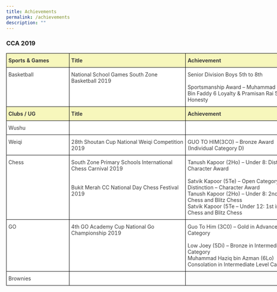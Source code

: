 ```yaml
---
title: Achievements
permalink: /achievements
description: ""
---
```

### CCA 2019

<style type="text/css">
.tg  {border-collapse:collapse;border-spacing:0;margin:0px auto;}
.tg td{border-color:black;border-style:solid;border-width:1px;font-family:Arial, sans-serif;font-size:14px;
  overflow:hidden;padding:10px 5px;word-break:normal;}
.tg th{border-color:black;border-style:solid;border-width:1px;font-family:Arial, sans-serif;font-size:14px;
  font-weight:normal;overflow:hidden;padding:10px 5px;word-break:normal;}
.tg .tg-16fh{background-color:#FFF;color:#3A3A3A;font-family:inherit;text-align:left;vertical-align:top}
.tg .tg-c6q4{font-family:inherit;text-align:left;vertical-align:top}
.tg .tg-131v{background-color:#F7F7BC;color:#3A3A3A;font-family:inherit;font-weight:bold;text-align:left;vertical-align:top}
</style>
<table class="tg" style="undefined;table-layout: fixed; width: 800px">
<colgroup>
<col style="width: 170px">
<col style="width: 315px">
<col style="width: 315px">
</colgroup>
<tbody>
  <tr>
    <td class="tg-131v"><span style="font-weight:bold;font-style:inherit">Sports &amp; Games</span></td>
    <td class="tg-131v"><span style="font-weight:bold;font-style:inherit"> Title</span></td>
    <td class="tg-131v"><span style="font-weight:bold;font-style:inherit"> Achievement</span></td>
  </tr>
  <tr>
    <td class="tg-16fh"><span style="font-weight:inherit;font-style:inherit"> Basketball</span></td>
    <td class="tg-16fh"><span style="font-weight:inherit;font-style:inherit">National School Games South Zone Basketball 2019</span></td>
    <td class="tg-16fh"><span style="font-weight:inherit;font-style:inherit">Senior Division Boys 5th to 8th</span><br><br><span style="font-weight:inherit;font-style:inherit">Sportsmanship Award – Muhammad Farisyam Bin Faddy 6 Loyalty &amp; Pramisan Rai 5 Honesty</span></td>
  </tr>
  <tr>
    <td class="tg-131v"><span style="font-weight:bold;font-style:inherit">Clubs / UG</span></td>
    <td class="tg-131v"><span style="font-weight:bold;font-style:inherit">Title</span></td>
    <td class="tg-131v"><span style="font-weight:bold;font-style:inherit">Achievement</span></td>
  </tr>
  <tr>
    <td class="tg-16fh"><span style="font-weight:inherit;font-style:inherit"> Wushu</span></td>
    <td class="tg-16fh"></td>
    <td class="tg-16fh"></td>
  </tr>
  <tr>
    <td class="tg-16fh"><span style="font-weight:inherit;font-style:inherit"> Weiqi</span></td>
    <td class="tg-16fh"><span style="font-weight:inherit;font-style:inherit">28th Shoutan Cup National Weiqi Competition 2019</span></td>
    <td class="tg-16fh"><span style="font-weight:inherit;font-style:inherit">GUO TO HIM(3CO) – Bronze Award (Individual Category D)</span></td>
  </tr>
  <tr>
    <td class="tg-16fh"><span style="font-weight:inherit;font-style:inherit"> Chess</span></td>
    <td class="tg-16fh"><span style="font-weight:inherit;font-style:inherit">South Zone Primary Schools International Chess Carnival 2019</span><br><br><span style="font-weight:inherit;font-style:inherit"> </span><br><span style="font-weight:inherit;font-style:inherit">Bukit Merah CC National Day Chess Festival 2019</span></td>
    <td class="tg-16fh"><span style="font-weight:inherit;font-style:inherit">Tanush Kapoor (2Ho) – Under 8: Distinction – Character Award</span><br><br><span style="font-weight:inherit;font-style:inherit">Satvik Kapoor (5Te) – Open Category: Distinction – Character Award</span><br><span style="font-weight:inherit;font-style:inherit">Tanush Kapoor (2Ho) – Under 8: 2nd in Rapid Chess and Blitz Chess</span><br><span style="font-weight:inherit;font-style:inherit">Satvik Kapoor (5Te – Under 12: 1st in Rapid Chess and Blitz Chess</span></td>
  </tr>
  <tr>
    <td class="tg-16fh"><span style="font-weight:inherit;font-style:inherit"> GO</span></td>
    <td class="tg-16fh"><span style="font-weight:inherit;font-style:inherit">4th GO Academy Cup National Go Championship 2019</span></td>
    <td class="tg-16fh"><span style="font-weight:inherit;font-style:inherit">Guo To Him (3C0) – Gold in Advance Level Category</span><br><br><span style="font-weight:inherit;font-style:inherit">Low Joey (5Di) – Bronze in Intermediate Level Category</span><br><span style="font-weight:inherit;font-style:inherit">Muhammad Haziq bin Azman (6Lo) Consolation  in Intermediate Level Category</span></td>
  </tr>
  <tr>
    <td class="tg-16fh"><span style="font-weight:inherit;font-style:inherit">Brownies</span></td>
    <td class="tg-16fh"></td>
    <td class="tg-c6q4"></td>
  </tr>
</tbody>
</table>
